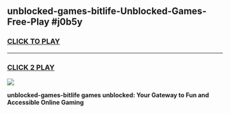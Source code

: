 
## unblocked-games-bitlife-Unblocked-Games-Free-Play #j0b5y
<h3>
<a href="https://us.freeplayer.one?title=unblocked-games-bitlife&ref=9M">CLICK TO PLAY</a></h3>
<hr>

<h3>
<a href="https://us.freeplayer.one?title=unblocked-games-bitlife&ref=9M">CLICK 2 PLAY</a>
  
</h3>

<a href="https://us.freeplayer.one?title=unblocked-games-bitlife&ref=9M"><img src="https://clearcache.store/games.png"></a>


**unblocked-games-bitlife games unblocked: Your Gateway to Fun and Accessible Online Gaming**
